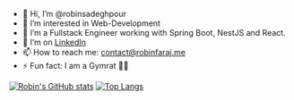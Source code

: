 - 👋 Hi, I’m @robinsadeghpour
- 👀 I’m interested in Web-Development
- 🌱 I’m a Fullstack Engineer working with Spring Boot, NestJS and React.
- 🤔 I’m on [LinkedIn](https://www.linkedin.com/in/robin-sadeghpour-faraj-204196230/)
- 📫 How to reach me: contact@robinfaraj.me
- ⚡ Fun fact: I am a Gymrat 🏋️‍♂️




[![Robin's GitHub stats](https://github-readme-stats.vercel.app/api?username=robinsadeghpour&count_private=true&show_icons=true&theme=nord)](https://github.com/anuraghazra/github-readme-stats)        [![Top Langs](https://github-readme-stats.vercel.app/api/top-langs/?username=robinsadeghpour&theme=nord&layout=compact)](https://github.com/anuraghazra/github-readme-stats)
